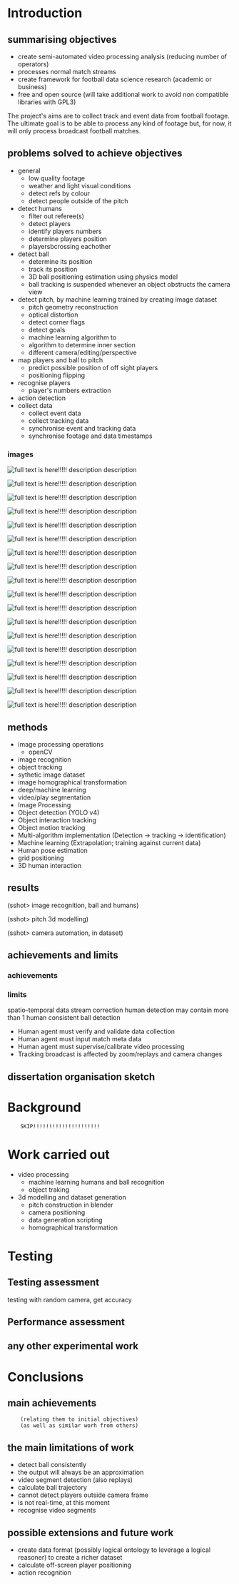 # Introduction
## summarising objectives
- create semi-automated video processing analysis (reducing number of operators)
- processes normal match streams
- create framework for football data science research (academic or business)
- free and open source (will take additional work to avoid non compatible libraries with GPL3)

The project's aims are to collect track and event data from football footage. The ultimate goal is to be able to process any kind of footage but, for now, it will only process broadcast football matches.


## problems solved to achieve objectives
- general
    + low quality footage
    + weather and light visual conditions
    + detect refs by colour
    + detect people outside of the pitch
- detect humans
    + filter out referee(s)
    + detect players
    + identify players numbers
    + determine players position
    + playersbcrossing eachother
- detect ball
    + determine its position
    + track its position
    + 3D ball positioning estimation using physics model
    + ball tracking is suspended whenever an object obstructs the camera view
- detect pitch, by machine learning trained by creating image dataset
    + pitch geometry reconstruction
    + optical distortion
    + detect corner flags
    + detect goals
    + machine learning algorithm to
    + algorithm to determine inner section
    + different camera/editing/perspective
- map players and ball to pitch
    + predict possible position of off sight players
    + positioning flipping
- recognise players
    + player's numbers extraction
- action detection
- collect data
    + collect event data
    + collect tracking data
    + synchronise event and tracking data
    + synchronise footage and data timestamps


### images

![full text is here!!!!! description](./images/first.png)
description

![full text is here!!!!! description](./images/Screenshot_2022-03-03_21-32-51.png)
description

![full text is here!!!!! description](./images/Screenshot_2022-03-03_21-35-39.png)
description

![full text is here!!!!! description](./images/Screenshot_2022-03-03_21-36-05.png)
description

![full text is here!!!!! description](./images/Screenshot_2022-03-03_21-36-47.png)
description

![full text is here!!!!! description](./images/Screenshot_2022-03-03_21-38-04.png)
description

![full text is here!!!!! description](./images/Screenshot_2022-03-03_21-39-53.png)
description

![full text is here!!!!! description](./images/Screenshot_2022-03-03_23-05-49.png)
description

![full text is here!!!!! description](./images/Screenshot_2022-03-03_23-06-03.png)
description

![full text is here!!!!! description](./images/Screenshot_2022-03-03_23-06-18.png)
description

![full text is here!!!!! description](./images/Screenshot_2022-03-03_23-06-43.png)
description

![full text is here!!!!! description](./images/Screenshot_2022-03-03_23-08-00.png)
description

![full text is here!!!!! description](./images/Screenshot_2022-03-03_23-09-09.png)
description

![full text is here!!!!! description](./images/Screenshot_2022-03-03_23-09-45.png)
description

![full text is here!!!!! description](./images/Screenshot_2022-03-03_23-10-58.png)
description

![full text is here!!!!! description](./images/Screenshot_2022-03-03_23-12-29.png)
description

![full text is here!!!!! description](./images/Screenshot_2022-03-03_23-13-18.png)
description

![full text is here!!!!! description](./images/Screenshot_2022-03-03_23-19-11.png)
description






## methods
- image processing operations
    + openCV
- image recognition
- object tracking
- sythetic image dataset
- image homographical transformation
- deep/machine learning
- video/play segmentation
- Image Processing
- Object detection (YOLO v4)
- Object interaction tracking
- Object motion tracking
- Multi-algorithm implementation (Detection -> tracking -> identification)
- Machine learning (Extrapolation; training against current data)
- Human pose estimation
- grid positioning
- 3D human interaction


## results

(sshot> image recognition, ball and humans)


(sshot> pitch 3d modelling)


(sshot> camera automation, in dataset)


## achievements and limits
### achievements

### limits
spatio-temporal data stream correction
human detection may contain more than 1 human
    consistent ball detection


- Human agent must verify and validate data collection
- Human agent must input match meta data
- Human agent must supervise/calibrate video processing
- Tracking broadcast is affected by zoom/replays and camera changes


## dissertation organisation sketch




# Background
        SKIP!!!!!!!!!!!!!!!!!!!!!




# Work carried out

- video processing
    + machine learning humans and ball recognition
    + object traking
- 3d modelling and dataset generation
    + pitch construction in blender
    + camera positioning
    + data generation scripting
    + homographical transformation



# Testing
## Testing assessment

testing with random camera, get accuracy

## Performance assessment

## any other experimental work




# Conclusions
## main achievements
        (relating them to initial objectives)
        (as well as similar worh from others)


## the main limitations of work
- detect ball consistently
- the output will always be an approximation
- video segment detection (also replays)
- calculate ball trajectory
- cannot detect players outside camera frame
- is not real-time, at this moment
- recognise video segments

## possible extensions and future work
- create data format (possibly logical ontology to leverage a logical reasoner) to create a richer dataset
- calculate off-screen player positioning
- action recognition

